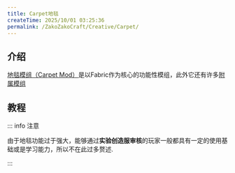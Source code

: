 ```yaml
---
title: Carpet地毯
createTime: 2025/10/01 03:25:36
permalink: /ZakoZakoCraft/Creative/Carpet/
---
```


## 介绍

[地毯模组（Carpet Mod）](https://modrinth.com/mod/carpet)是以Fabric作为核心的功能性模组，此外它还有许多[附属模组](https://github.com/gnembon/fabric-carpet/wiki/List-of-Carpet-extensions)

## 教程

::: info 注意

由于地毯功能过于强大，能够通过**实验创造服审核**的玩家一般都具有一定的使用基础或是学习能力，所以不在此过多赘述.

:::